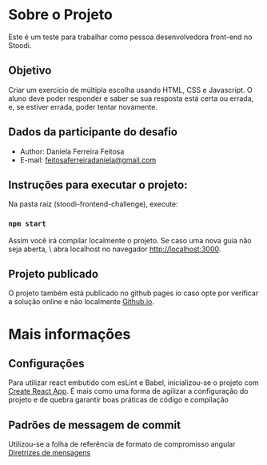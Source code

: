 # Sobre o Projeto
Este é um teste para trabalhar como pessoa desenvolvedora front-end no Stoodi. 

## Objetivo
Criar um exercício de múltipla escolha usando HTML, CSS e Javascript. O aluno deve poder responder e saber se sua resposta está certa ou errada, e, se estiver errada, poder tentar novamente.

## Dados da participante do desafio
* Author: Daniela Ferreira Feitosa 
* E-mail: feitosaferreiradaniela@gmail.com

## Instruções para executar o projeto:

Na pasta raiz (stoodi-frontend-challenge), execute:

### `npm start`

Assim você irá compilar localmente o projeto. Se caso uma nova guia não seja aberta, \ abra localhost no navegador [http://localhost:3000](http://localhost:3000).

## Projeto publicado

O projeto também está publicado no github pages io caso opte por verificar a solução online e não localmente [Github.io](http://localhost:3000).

# Mais informações

## Configurações
Para utilizar react embutido com esLint e Babel, inicializou-se o projeto com [Create React App](https://github.com/facebook/create-react-app). É mais como uma forma de agilizar a configuração do projeto e de quebra garantir boas práticas de código e compilação

## Padrões de messagem de commit

Utilizou-se a folha de referência de formato de compromisso angular [Diretrizes de mensagens](https://gist.github.com/brianclements/841ea7bffdb01346392c)